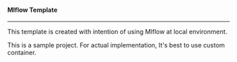 #### Mlflow Template

---

This template is created with intention of using Mlflow at local environment.

This is a sample project. For actual implementation, It's best to use custom container.
